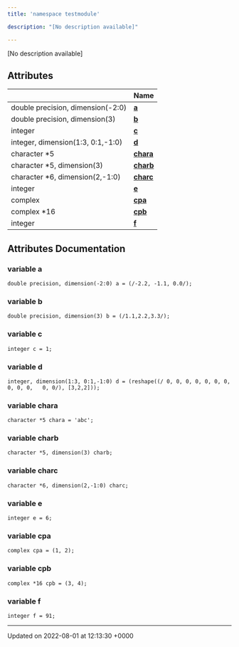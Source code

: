 ```yaml
---
title: 'namespace testmodule'

description: "[No description available]"

---
```







[No description available]

## Attributes

|                | Name           |
| -------------- | -------------- |
| double precision, dimension(-2:0) | **[a](/documentation/code/namespaces/namespacetestmodule/#variable-a)**  |
| double precision, dimension(3) | **[b](/documentation/code/namespaces/namespacetestmodule/#variable-b)**  |
| integer | **[c](/documentation/code/namespaces/namespacetestmodule/#variable-c)**  |
| integer, dimension(1:3, 0:1,-1:0) | **[d](/documentation/code/namespaces/namespacetestmodule/#variable-d)**  |
| character *5 | **[chara](/documentation/code/namespaces/namespacetestmodule/#variable-chara)**  |
| character *5, dimension(3) | **[charb](/documentation/code/namespaces/namespacetestmodule/#variable-charb)**  |
| character *6, dimension(2,-1:0) | **[charc](/documentation/code/namespaces/namespacetestmodule/#variable-charc)**  |
| integer | **[e](/documentation/code/namespaces/namespacetestmodule/#variable-e)**  |
| complex | **[cpa](/documentation/code/namespaces/namespacetestmodule/#variable-cpa)**  |
| complex *16 | **[cpb](/documentation/code/namespaces/namespacetestmodule/#variable-cpb)**  |
| integer | **[f](/documentation/code/namespaces/namespacetestmodule/#variable-f)**  |



## Attributes Documentation

### variable a

```
double precision, dimension(-2:0) a = (/-2.2, -1.1, 0.0/);
```


### variable b

```
double precision, dimension(3) b = (/1.1,2.2,3.3/);
```


### variable c

```
integer c = 1;
```


### variable d

```
integer, dimension(1:3, 0:1,-1:0) d = (reshape((/ 0, 0, 0, 0, 0, 0, 0, 0, 0, 0,   0, 0/), [3,2,2]));
```


### variable chara

```
character *5 chara = 'abc';
```


### variable charb

```
character *5, dimension(3) charb;
```


### variable charc

```
character *6, dimension(2,-1:0) charc;
```


### variable e

```
integer e = 6;
```


### variable cpa

```
complex cpa = (1, 2);
```


### variable cpb

```
complex *16 cpb = (3, 4);
```


### variable f

```
integer f = 91;
```





-------------------------------

Updated on 2022-08-01 at 12:13:30 +0000